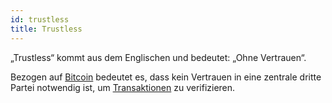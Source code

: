 ```yaml
---
id: trustless
title: Trustless
---
```


„Trustless“ kommt aus dem Englischen und bedeutet: „Ohne Vertrauen“.

Bezogen auf [Bitcoin](../b/bitcoin) bedeutet es, dass kein Vertrauen in eine zentrale dritte Partei notwendig ist, um [Transaktionen](../t/transaktion) zu verifizieren.
